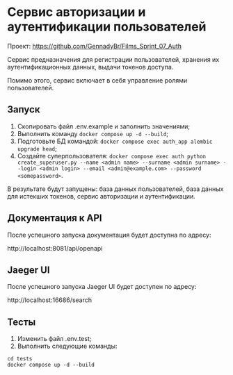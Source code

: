 # Сервис авторизации и аутентификации пользователей

Проект: https://github.com/GennadyBr/Films_Sprint_07_Auth

Сервис предназначения для регистрации пользователей, хранения их аутентификационных данных, выдачи токенов доступа.

Помимо этого, сервис включает в себя управление ролями пользователей.

## Запуск

1. Скопировать файл .env.example и заполнить значениями;
2. Выполнить команду `docker compose up -d --build`;
3. Подготовьте БД командой: `docker compose exec auth_app alembic upgrade head`;
4. Создайте суперпользователя: `docker compose exec auth python create_superuser.py --name <admin name> --surname <admin surname> --login <admin login> --email <admin@example.com> --password <somepassword>`. 
 
В результате будут запущены: база данных пользователей, база данных для истекших токенов, сервис авторизации и аутентификации.

## Документация к API

После успешного запуска документация будет доступна по адресу: 

http://localhost:8081/api/openapi


## Jaeger UI

После успешного запуска Jaeger UI будет доступен по адресу: 

http://localhost:16686/search


## Тесты

1. Изменить файл .env.test;
2. Выполнить следующие команды:

```
cd tests
docker compose up -d --build
```
